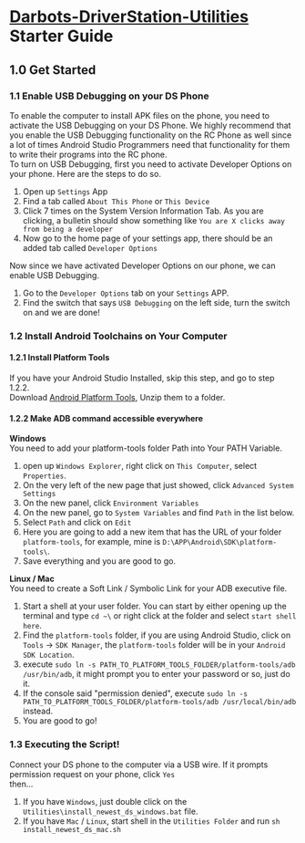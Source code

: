 # [Darbots-DriverStation-Utilities](https://github.com/DarlingtonProgramming/Darbots-DriverStation-Utilities) Starter Guide

## 1.0 Get Started

### 1.1 Enable USB Debugging on your DS Phone
To enable the computer to install APK files on the phone, you need to activate the USB Debugging on your DS Phone. We highly recommend that you enable the USB Debugging functionality on the RC Phone as well since a lot of times Android Studio Programmers need that functionality for them to write their programs into the RC phone.   
To turn on USB Debugging, first you need to activate Developer Options on your phone. Here are the steps to do so.   

1. Open up `Settings` App
2. Find a tab called `About This Phone` or `This Device`
3. Click 7 times on the System Version Information Tab. As you are clicking, a bulletin should show something like `You are X clicks away from being a developer`
4. Now go to the home page of your settings app, there should be an added tab called `Developer Options`

Now since we have activated Developer Options on our phone, we can enable USB Debugging.   

1. Go to the `Developer Options` tab on your `Settings` APP.
2. Find the switch that says `USB Debugging` on the left side, turn the switch on and we are done!

### 1.2 Install Android Toolchains on Your Computer

#### 1.2.1 Install Platform Tools 
If you have your Android Studio Installed, skip this step, and go to step 1.2.2.   
Download [Android Platform Tools](https://developer.android.com/studio/releases/platform-tools), Unzip them to a folder.   

#### 1.2.2 Make ADB command accessible everywhere

**Windows**   
You need to add your platform-tools folder Path into Your PATH Variable.   

1. open up `Windows Explorer`, right click on `This Computer`, select `Properties`.
2. On the very left of the new page that just showed, click `Advanced System Settings`
3. On the new panel, click `Environment Variables`
4. On the new panel, go to `System Variables` and find `Path` in the list below.
5. Select `Path` and click on `Edit`
6. Here you are going to add a new item that has the URL of your folder `platform-tools`, for example, mine is `D:\APP\Android\SDK\platform-tools\`.
7. Save everything and you are good to go.

**Linux / Mac**   
You need to create a Soft Link / Symbolic Link for your ADB executive file.   

1. Start a shell at your user folder. You can start by either opening up the terminal and type `cd ~\` or right click at the folder and select `start shell here`.
2. Find the `platform-tools` folder, if you are using Android Studio, click on `Tools` -> `SDK Manager`, the `platform-tools` folder will be in your `Android SDK Location`.
3. execute `sudo ln -s PATH_TO_PLATFORM_TOOLS_FOLDER/platform-tools/adb /usr/bin/adb`, it might prompt you to enter your password or so, just do it.
4. If the console said "permission denied", execute `sudo ln -s PATH_TO_PLATFORM_TOOLS_FOLDER/platform-tools/adb /usr/local/bin/adb` instead.
4. You are good to go!

### 1.3 Executing the Script!
Connect your DS phone to the computer via a USB wire. If it prompts permission request on your phone, click `Yes`   
then...   

1. If you have `Windows`, just double click on the `Utilities\install_newest_ds_windows.bat` file.   
2. If you have `Mac` / `Linux`, start shell in the `Utilities Folder` and run `sh install_newest_ds_mac.sh`